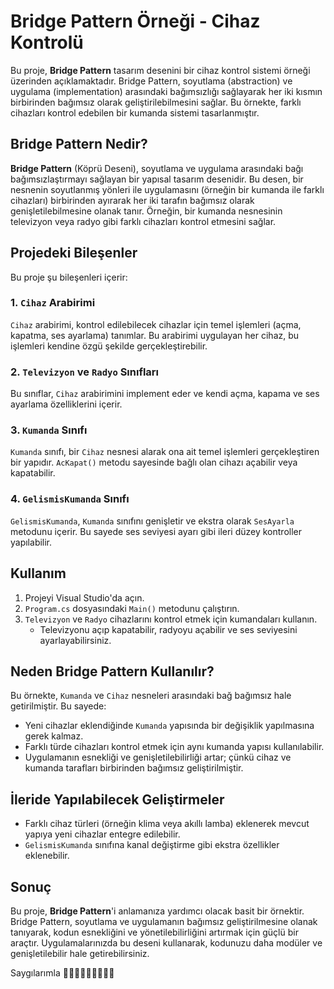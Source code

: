 # Bridge Pattern Örneği - Cihaz Kontrolü

Bu proje, **Bridge Pattern** tasarım desenini bir cihaz kontrol sistemi örneği üzerinden açıklamaktadır. Bridge Pattern, soyutlama (abstraction) ve uygulama (implementation) arasındaki bağımsızlığı sağlayarak her iki kısmın birbirinden bağımsız olarak geliştirilebilmesini sağlar. Bu örnekte, farklı cihazları kontrol edebilen bir kumanda sistemi tasarlanmıştır.

## Bridge Pattern Nedir?

**Bridge Pattern** (Köprü Deseni), soyutlama ve uygulama arasındaki bağı bağımsızlaştırmayı sağlayan bir yapısal tasarım desenidir. Bu desen, bir nesnenin soyutlanmış yönleri ile uygulamasını (örneğin bir kumanda ile farklı cihazları) birbirinden ayırarak her iki tarafın bağımsız olarak genişletilebilmesine olanak tanır. Örneğin, bir kumanda nesnesinin televizyon veya radyo gibi farklı cihazları kontrol etmesini sağlar.

## Projedeki Bileşenler

Bu proje şu bileşenleri içerir:

### 1. `Cihaz` Arabirimi

`Cihaz` arabirimi, kontrol edilebilecek cihazlar için temel işlemleri (açma, kapatma, ses ayarlama) tanımlar. Bu arabirimi uygulayan her cihaz, bu işlemleri kendine özgü şekilde gerçekleştirebilir.

### 2. `Televizyon` ve `Radyo` Sınıfları

Bu sınıflar, `Cihaz` arabirimini implement eder ve kendi açma, kapama ve ses ayarlama özelliklerini içerir.

### 3. `Kumanda` Sınıfı

`Kumanda` sınıfı, bir `Cihaz` nesnesi alarak ona ait temel işlemleri gerçekleştiren bir yapıdır. `AcKapat()` metodu sayesinde bağlı olan cihazı açabilir veya kapatabilir.

### 4. `GelismisKumanda` Sınıfı

`GelismisKumanda`, `Kumanda` sınıfını genişletir ve ekstra olarak `SesAyarla` metodunu içerir. Bu sayede ses seviyesi ayarı gibi ileri düzey kontroller yapılabilir.

## Kullanım

1. Projeyi Visual Studio'da açın.
2. `Program.cs` dosyasındaki `Main()` metodunu çalıştırın.
3. `Televizyon` ve `Radyo` cihazlarını kontrol etmek için kumandaları kullanın.
   - Televizyonu açıp kapatabilir, radyoyu açabilir ve ses seviyesini ayarlayabilirsiniz.

## Neden Bridge Pattern Kullanılır?

Bu örnekte, `Kumanda` ve `Cihaz` nesneleri arasındaki bağ bağımsız hale getirilmiştir. Bu sayede:

- Yeni cihazlar eklendiğinde `Kumanda` yapısında bir değişiklik yapılmasına gerek kalmaz.
- Farklı türde cihazları kontrol etmek için aynı kumanda yapısı kullanılabilir.
- Uygulamanın esnekliği ve genişletilebilirliği artar; çünkü cihaz ve kumanda tarafları birbirinden bağımsız geliştirilmiştir.

## İleride Yapılabilecek Geliştirmeler

- Farklı cihaz türleri (örneğin klima veya akıllı lamba) eklenerek mevcut yapıya yeni cihazlar entegre edilebilir.
- `GelismisKumanda` sınıfına kanal değiştirme gibi ekstra özellikler eklenebilir.

## Sonuç

Bu proje, **Bridge Pattern**'i anlamanıza yardımcı olacak basit bir örnektir. Bridge Pattern, soyutlama ve uygulamanın bağımsız geliştirilmesine olanak tanıyarak, kodun esnekliğini ve yönetilebilirliğini artırmak için güçlü bir araçtır. Uygulamalarınızda bu deseni kullanarak, kodunuzu daha modüler ve genişletilebilir hale getirebilirsiniz.

Saygılarımla 🧠👣👩🏻‍💻🙋🏼‍♀💐
